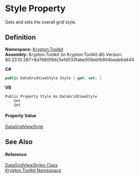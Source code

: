 # Style Property


Gets and sets the overall grid style.



## Definition
**Namespace:** <a href="79d2eac2-21f4-54ff-7552-b20c33c30600.md">Krypton.Toolkit</a>  
**Assembly:** Krypton.Toolkit (in Krypton.Toolkit.dll) Version: 80.23.10.287+8d7660f9dc5efd033fabe008ebfb904beab6d444

**C#**
``` C#
public DataGridViewStyle Style { get; set; }
```
**VB**
``` VB
Public Property Style As DataGridViewStyle
	Get
	Set
```



#### Property Value
<a href="bf5f831b-c370-44a4-d725-8628f9141ce1.md">DataGridViewStyle</a>

## See Also


#### Reference
<a href="81a4c72d-3ab9-edab-59c5-1562a31ed407.md">DataGridViewStyles Class</a>  
<a href="79d2eac2-21f4-54ff-7552-b20c33c30600.md">Krypton.Toolkit Namespace</a>  
